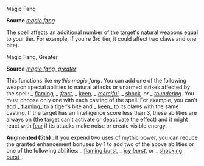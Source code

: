 Magic Fang

**Source** [_magic fang_](spells/magicFang.md#_magic-fang)

The spell affects an additional number of the target's natural weapons equal to your tier. For example, if you're 3rd tier, it could affect two claws and one bite).

Magic Fang, Greater

**Source** [_magic fang, greater_](spells/magicFang.md#_magic-fang-greater)

This functions like _mythic magic fang_. You can add one of the following weapon special abilities to natural attacks or unarmed strikes affected by the spell: _ [flaming](magicItems/weapons.md#_weapons-flaming)_, _ [frost](magicItems/weapons.md#_weapons-frost)_, _ [keen](magicItems/weapons.md#_weapons-keen)_, _ [merciful](magicItems/weapons.md#_weapons-merciful)_, _ [shock](magicItems/weapons.md#_weapons-shock)_, or _ [thundering](magicItems/weapons.md#_thundering)_. You must choose only one with each casting of the spell. For example, you can't add _ [flaming](magicItems/weapons.md#_weapons-flaming)_ to a tiger's bite and _ [keen](magicItems/weapons.md#_weapons-keen)_ to its claws with the same casting. If the target has an Intelligence score less than 3, these abilities are always on (the target can't activate or deactivate the effect) and it might react with [fear](monsters/universalMonsterRules.md#_fear) if its attacks make noise or create visible energy.

**Augmented (5th)** : If you expend two uses of mythic power, you can reduce the granted enhancement bonuses by 1 to add two of the above abilities or one of the following abilities: _ [flaming burst](magicItems/weapons.md#_weapons-flaming-burst)_, _ [icy burst](magicItems/weapons.md#_weapons-icy-burst)_, or _ [shocking burst](magicItems/weapons.md#_weapons-shocking-burst)_.

